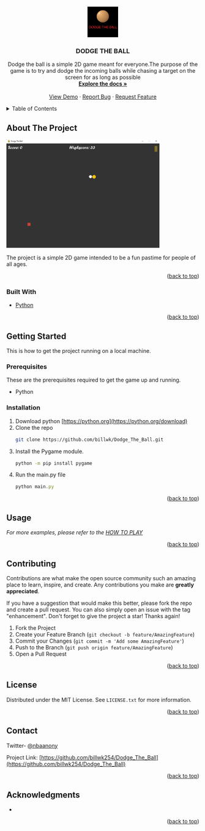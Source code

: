 <div id="top"></div>
<!-- PROJECT LOGO -->
<br />
<div align="center">
  <a href="https://github.com/billwk254/Dodge_The_Ball">
    <img src="images/logo.png" alt="Logo" width="80" height="80">
  </a>

<h3 align="center">DODGE THE BALL</h3>

  <p align="center">
    Dodge the ball is a simple 2D game meant for everyone.The purpose of the game is to try and dodge the incoming balls while chasing a target on the screen for as long as possible
    <br />
    <a href="https://github.com/billwk254/Dodge_The_Ball"><strong>Explore the docs »</strong></a>
    <br />
    <br />
    <a href="https://github.com/billwk254/Dodge_The_Ball">View Demo</a>
    ·
    <a href="https://github.com/billwk254/Dodge_The_Ball/issues">Report Bug</a>
    ·
    <a href="https://github.com/billwk254/Dodge_The_Ball/issues">Request Feature</a>
  </p>
</div>



<!-- TABLE OF CONTENTS -->
<details>
  <summary>Table of Contents</summary>
  <ol>
    <li>
      <a href="#about-the-project">About The Project</a>
      <ul>
        <li><a href="#built-with">Built With</a></li>
      </ul>
    </li>
    <li>
      <a href="#getting-started">Getting Started</a>
      <ul>
        <li><a href="#prerequisites">Prerequisites</a></li>
        <li><a href="#installation">Installation</a></li>
      </ul>
    </li>
    <li><a href="#usage">Usage</a></li>
    <li><a href="#roadmap">Roadmap</a></li>
    <li><a href="#contributing">Contributing</a></li>
    <li><a href="#license">License</a></li>
    <li><a href="#contact">Contact</a></li>
    <li><a href="#acknowledgments">Acknowledgments</a></li>
  </ol>
</details>



<!-- ABOUT THE PROJECT -->
## About The Project

  <a href="https://github.com/billwk254/Dodge_The_Ball">
    <img src="images/dodge_screenshot.png" alt="Logo" width="400" height="">
  </a>

The project is a simple 2D game intended to be a fun pastime for people of all ages.

<p align="right">(<a href="#top">back to top</a>)</p>



### Built With

* [Python](https://python.org/)


<p align="right">(<a href="#top">back to top</a>)</p>



<!-- GETTING STARTED -->
## Getting Started

This is how to get the project running on a local machine.

### Prerequisites

These are the prerequisites required to get the game up and running.
* Python

### Installation

1. Download python  [https://python.org](https://python.org/download)
2. Clone the repo
   ```sh
   git clone https://github.com/billwk/Dodge_The_Ball.git
   ```
3. Install the Pygame module.
   ```sh
   python -m pip install pygame
   ```
4. Run the main.py file
   ```js
   python main.py
   ```

<p align="right">(<a href="#top">back to top</a>)</p>



<!-- USAGE EXAMPLES -->
## Usage

_For more examples, please refer to the [HOW TO PLAY](/HOW%20TO%20PLAY.pdf)_

<p align="right">(<a href="#top">back to top</a>)</p>

<!-- CONTRIBUTING -->
## Contributing

Contributions are what make the open source community such an amazing place to learn, inspire, and create. Any contributions you make are **greatly appreciated**.

If you have a suggestion that would make this better, please fork the repo and create a pull request. You can also simply open an issue with the tag "enhancement".
Don't forget to give the project a star! Thanks again!

1. Fork the Project
2. Create your Feature Branch (`git checkout -b feature/AmazingFeature`)
3. Commit your Changes (`git commit -m 'Add some AmazingFeature'`)
4. Push to the Branch (`git push origin feature/AmazingFeature`)
5. Open a Pull Request

<p align="right">(<a href="#top">back to top</a>)</p>



<!-- LICENSE -->
## License

Distributed under the MIT License. See `LICENSE.txt` for more information.

<p align="right">(<a href="#top">back to top</a>)</p>



<!-- CONTACT -->
## Contact

Twitter-  [@nbaanony](https://twitter.com/nbaanony) 


Project Link: [https://github.com/billwk254/Dodge_The_Ball](https://github.com/billwk254/Dodge_The_Ball)

<p align="right">(<a href="#top">back to top</a>)</p>



<!-- ACKNOWLEDGMENTS -->
## Acknowledgments

* []()

<p align="right">(<a href="#top">back to top</a>)</p>
